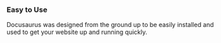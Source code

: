 ### Easy to Use

Docusaurus was designed from the ground up to be easily installed and used to get your website up and running quickly.
